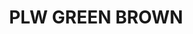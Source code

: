 ---
title: "PLW GREEN BROWN"
price: "TBA"
desc: "Opis nije dostupan"
img_path: "/assets/img/A.MIG-1612.jpg"
brand: AMMO
available: true
cat: "weathering"
subcat: "PANEL LINE WASH (35 mL)"
subsubcat: "SS"
---